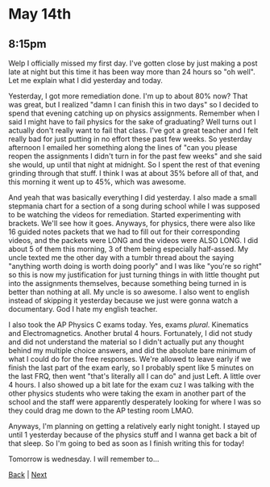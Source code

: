 # May 14th

## 8:15pm
Welp I officially missed my first day. I've gotten close by just making a post late at night but this time it has been way more than 24 hours so "oh well". Let me explain what I did yesterday and today.

Yesterday, I got more remediation done. I'm up to about 80% now? That was great, but I realized "damn I can finish this in two days" so I decided to spend that evening catching up on physics assignments. Remember when I said I might have to fail physics for the sake of graduating? Well turns out I actually don't really want to fail that class. I've got a great teacher and I felt really bad for just putting in no effort these past few weeks. So yesterday afternoon I emailed her something along the lines of "can you please reopen the assignments I didn't turn in for the past few weeks" and she said she would, up until that night at midnight. So I spent the rest of that evening grinding through that stuff. I think I was at about 35% before all of that, and this morning it went up to 45%, which was awesome.

And yeah that was basically everything I did yesterday. I also made a small stepmania chart for a section of a song during school while I was supposed to be watching the videos for remediation. Started experimenting with brackets. We'll see how it goes. Anyways, for physics, there were also like 16 guided notes packets that we had to fill out for their corresponding videos, and the packets were LONG and the videos were ALSO LONG. I did about 5 of them this morning, 3 of them being especially half-assed. My uncle texted me the other day with a tumblr thread about the saying "anything worth doing is worth doing poorly" and I was like "you're so right" so this is now my justification for just turning things in with little thought put into the assignments themselves, because something being turned in is better than nothing at all. My uncle is so awesome. I also went to english instead of skipping it yesterday because we just were gonna watch a documentary. God I hate my english teacher.

I also took the AP Physics C exams today. Yes, exams *plural*. Kinematics and Electromagnetics. Another brutal 4 hours. Fortunately, I did not study and did not understand the material so I didn't actually put any thought behind my multiple choice answers, and did the absolute bare minimum of what I could do for the free responses. We're allowed to leave early if we finish the last part of the exam early, so I probably spent like 5 minutes on the last FRQ, then went "that's literally all I can do" and just Left. A little over 4 hours. I also showed up a bit late for the exam cuz I was talking with the other physics students who were taking the exam in another part of the school and the staff were apparently desperately looking for where I was so they could drag me down to the AP testing room LMAO.

Anyways, I'm planning on getting a relatively early night tonight. I stayed up until 1 yesterday because of the physics stuff and I wanna get back a bit of that sleep. So I'm going to bed as soon as I finish writing this for today!

Tomorrow is wednesday. I will remember to...

[Back](./12.md) | [Next](./15.md)
